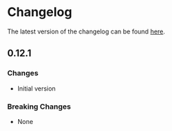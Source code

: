 # Changelog

The latest version of the changelog can be found [here](/Azure/bicep-registry-modules/blob/main/avm/res/event-hub/namespace/CHANGELOG.md).

## 0.12.1

### Changes

- Initial version

### Breaking Changes

- None
